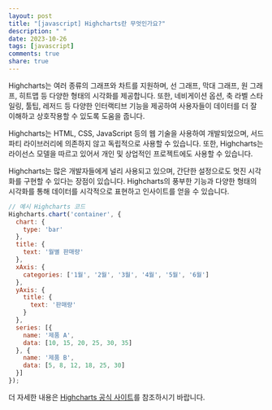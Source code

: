 ```yaml
---
layout: post
title: "[javascript] Highcharts란 무엇인가요?"
description: " "
date: 2023-10-26
tags: [javascript]
comments: true
share: true
---
```


Highcharts는 여러 종류의 그래프와 차트를 지원하며, 선 그래프, 막대 그래프, 원 그래프, 히트맵 등 다양한 형태의 시각화를 제공합니다. 또한, 네비게이션 옵션, 축 라벨 스타일링, 툴팁, 레저드 등 다양한 인터랙티브 기능을 제공하여 사용자들이 데이터를 더 잘 이해하고 상호작용할 수 있도록 도움을 줍니다.

Highcharts는 HTML, CSS, JavaScript 등의 웹 기술을 사용하여 개발되었으며, 서드파티 라이브러리에 의존하지 않고 독립적으로 사용할 수 있습니다. 또한, Highcharts는 라이선스 모델을 따르고 있어서 개인 및 상업적인 프로젝트에도 사용할 수 있습니다.

Highcharts는 많은 개발자들에게 널리 사용되고 있으며, 간단한 설정으로도 멋진 시각화를 구현할 수 있다는 장점이 있습니다. Highcharts의 풍부한 기능과 다양한 형태의 시각화를 통해 데이터를 시각적으로 표현하고 인사이트를 얻을 수 있습니다.

```javascript
// 예시 Highcharts 코드
Highcharts.chart('container', {
  chart: {
    type: 'bar'
  },
  title: {
    text: '월별 판매량'
  },
  xAxis: {
    categories: ['1월', '2월', '3월', '4월', '5월', '6월']
  },
  yAxis: {
    title: {
      text: '판매량'
    }
  },
  series: [{
    name: '제품 A',
    data: [10, 15, 20, 25, 30, 35]
  }, {
    name: '제품 B',
    data: [5, 8, 12, 18, 25, 30]
  }]
});
```

더 자세한 내용은 [Highcharts 공식 사이트](https://www.highcharts.com/)를 참조하시기 바랍니다.